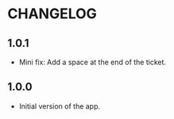 # CHANGELOG

## 1.0.1
- Mini fix: Add a space at the end of the ticket.

## 1.0.0
- Initial version of the app.

    
